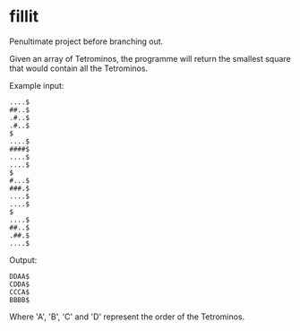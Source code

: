 # fillit
Penultimate project before branching out.

Given an array of Tetrominos, the programme will return the smallest square that would contain all the Tetrominos. 

Example input:
```
....$
##..$
.#..$
.#..$
$
....$
####$
....$
....$
$
#...$
###.$
....$
....$
$
....$ 
##..$ 
.##.$ 
....$ 
```
Output:
```
DDAA$ 
CDDA$ 
CCCA$ 
BBBB$ 
```
Where 'A', 'B', 'C' and 'D' represent the order of the Tetrominos. 
